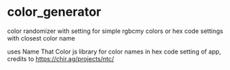 # color_generator
color randomizer with setting for simple rgbcmy colors or hex code settings with closest color name

uses Name That Color js library for color names in hex code setting of app, credits to https://chir.ag/projects/ntc/
